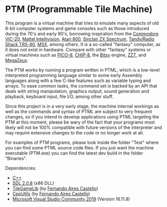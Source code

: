 # PTM (Programmable Tile Machine)
This program is a virtual machine that tries to emulate many aspects of old 8-bit computer systems and game consoles such as those introduced during the 70's and early 80's, borrowing inspiration from the [Commodore VIC-20](https://en.wikipedia.org/wiki/Commodore_VIC-20), [Mattel Intellivision](https://en.wikipedia.org/wiki/Intellivision), [Atari 800](https://en.wikipedia.org/wiki/Atari_8-bit_family), [Sinclair ZX Spectrum](https://en.wikipedia.org/wiki/ZX_Spectrum), [Tandy/Radio Shack TRS-80](https://en.wikipedia.org/wiki/TRS-80), [MSX](https://en.wikipedia.org/wiki/MSX), among others. It is a so-called "fantasy" computer, as it does not exist in hardware. Compare with other "fantasy" systems or virtual machines such as [PICO-8](https://en.wikipedia.org/wiki/PICO-8), [CHIP-8](https://en.wikipedia.org/wiki/CHIP-8), the [Bitsy](https://ledoux.itch.io/bitsy) engine, [ZZT](https://en.wikipedia.org/wiki/ZZT), and [MegaZeux](https://www.digitalmzx.com/).

The PTM works by running a program written in PTML, which is a low-level interpreted programming language similar to some early Assembly languages along with a few C-like features such as variable typing and arrays. To ease common tasks, the command set is backed by an API that deals with string manipulation, graphics output, sound generation and playback, keyboard input, file I/O, among other stuff.

Since this project is in a very early stage, the machine internal workings as well as the commands and syntax of PTML are subject to very frequent changes, so if you intend to develop applications using PTML targeting the PTM at this moment, please be wary of the fact that your programs most likely will not be 100% compatible with future versions of the interpreter and may require extensive changes to the code or no longer work at all.

For examples of PTM programs, please look inside the folder "Test" where you can find some PTML source code files. If you just want the machine executable (PTM.exe) you can find the latest dev build in the folder "Binaries".

Dependencies:

- [C++](https://en.wikipedia.org/wiki/C%2B%2B)
- [SDL 2.0.8](https://www.libsdl.org/) (x86 DLL)
- [TileGameLib](https://github.com/FernandoAiresCastello/TileGameToolkit) (by [Fernando Aires Castello](https://github.com/FernandoAiresCastello))
- [CppUtils](https://github.com/FernandoAiresCastello/CppUtils) (by [Fernando Aires Castello](https://github.com/FernandoAiresCastello))
- [Microsoft Visual Studio Community 2019](https://visualstudio.microsoft.com/vs/older-downloads/#visual-studio-2017-and-other-products) (Version 16.11.8)
